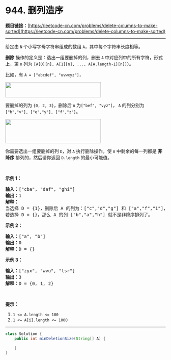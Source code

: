 # 944. 删列造序

**题目链接：**[https://leetcode-cn.com/problems/delete-columns-to-make-sorted](https://leetcode-cn.com/problems/delete-columns-to-make-sorted)

---

<div class="content__1Y2H">
 <div class="notranslate">
  <p>给定由&nbsp;<code>N</code>&nbsp;个小写字母字符串组成的数组 <code>A</code>，其中每个字符串长度相等。</p> 
  <p><strong>删除</strong> 操作的定义是：选出一组要删掉的列，删去&nbsp;<code>A</code> 中对应列中的所有字符，形式上，第 <code>n</code>&nbsp;列为&nbsp;<code>[A[0][n], A[1][n], ..., A[A.length-1][n]]</code>）。</p> 
  <p>比如，有&nbsp;<code>A = ["abcdef", "uvwxyz"]</code>，</p> 
  <p><img style="height: 48px; width: 300px;" src="/aliyun-lc-upload/uploads/2019/07/06/944_1.png" alt=""></p> 
  <p>要删掉的列为&nbsp;<code>{0, 2, 3}</code>，删除后 <code>A</code>&nbsp;为<code>["bef", "vyz"]</code>， <code>A</code>&nbsp;的列分别为<code>["b","v"], ["e","y"], ["f","z"]</code>。</p> 
  <p><img style="height: 76px; width: 300px;" src="/aliyun-lc-upload/uploads/2019/07/06/944_2.png" alt=""></p> 
  <p>你需要选出一组要删掉的列&nbsp;<code>D</code>，对&nbsp;<code>A</code> 执行删除操作，使 <code>A</code> 中剩余的每一列都是 <strong>非降序</strong>&nbsp;排列的，然后请你返回&nbsp;<code>D.length</code>&nbsp;的最小可能值。</p> 
  <p>&nbsp;</p> 
  <p><strong>示例 1：</strong></p> 
  <pre class="language-text"><strong>输入：</strong>["cba", "daf", "ghi"]
<strong>输出：</strong>1
<strong>解释：</strong>
当选择 D = {1}，删除后 A 的列为：["c","d","g"] 和 ["a","f","i"]，均为非降序排列。
若选择 D = {}，那么 A 的列 ["b","a","h"] 就不是非降序排列了。
</pre> 
  <p><strong>示例 2：</strong></p> 
  <pre class="language-text"><strong>输入：</strong>["a", "b"]
<strong>输出：</strong>0
<strong>解释：</strong>D = {}
</pre> 
  <p><strong>示例 3：</strong></p> 
  <pre class="language-text"><strong>输入：</strong>["zyx", "wvu", "tsr"]
<strong>输出：</strong>3
<strong>解释：</strong>D = {0, 1, 2}
</pre> 
  <p>&nbsp;</p> 
  <p><strong>提示：</strong></p> 
  <ol> 
   <li><code>1 &lt;= A.length &lt;= 100</code></li> 
   <li><code>1 &lt;= A[i].length &lt;= 1000</code></li> 
  </ol> 
 </div>
</div>

---

```java
class Solution {
    public int minDeletionSize(String[] A) {
        
    }
}
```
